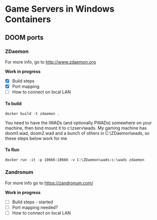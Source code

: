 # Game Servers in Windows Containers


## DOOM ports

### ZDaemon

For more info, go to http://www.zdaemon.org 

**Work in progress**

- [x] Build steps
- [x] Port mapping
- [ ] How to connect on local LAN

#### To build

```
docker build -t zdaemon .
```

You need to have the IWADs (and optionally PWADs) somewhere on your machine,
then bind mount it to c:\zserv\wads. My gaming machine has doom1.wad, doom2.wad and a bunch of others in 
C:\ZDaemon\wads\, so these steps below work for me

#### To Run

```
docker run -it -p 10666:10666 -v C:\ZDaemon\wads:c:\wads zdaemon
```


### Zandronum

For more info go to https://zandronum.com/

**Work in progress**

- [ ] Build steps - started
- [ ] Port mapping needed?
- [ ] How to connect on local LAN